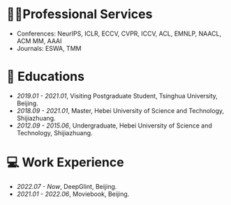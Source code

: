 # 🧑‍🏫Professional Services
- Conferences: NeurIPS, ICLR, ECCV, CVPR, ICCV, ACL, EMNLP, NAACL, ACM MM, AAAI
- Journals: ESWA, TMM

# 📖 Educations
- *2019.01 - 2021.01*, Visiting Postgraduate Student, Tsinghua University, Beijing.
- *2018.09 - 2021.01*, Master, Hebei University of Science and Technology, Shijiazhuang.
- *2012.09 - 2015.06*, Undergraduate, Hebei University of Science and Technology, Shijiazhuang.

# 💻 Work Experience
- *2022.07 - Now*, DeepGlint, Beijing.
- *2021.01 - 2022.06*, Moviebook, Beijing.

<div style="width: 200px; margin: 0 auto;">
    <script type="text/javascript" id="clstr_globe" src="//clustrmaps.com/globe.js?d=Wi0fgGUeD2uvqrUea-ysKX9I1v29v1RyjjROmaJakKs"></script>
</div>
